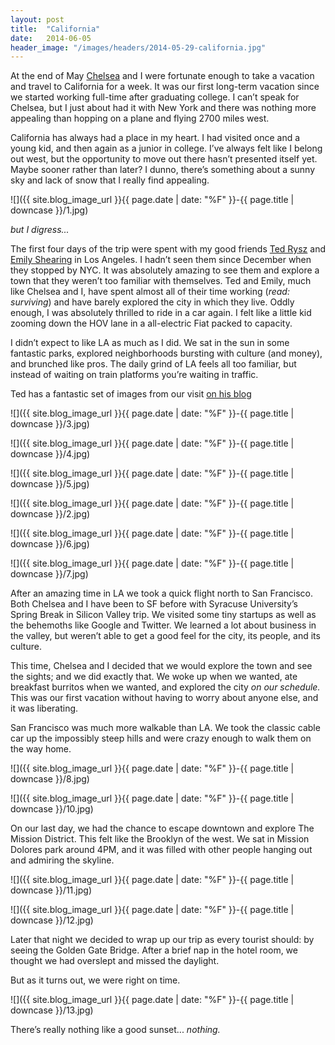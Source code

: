 ```yaml
---
layout: post
title:  "California"
date:   2014-06-05
header_image: "/images/headers/2014-05-29-california.jpg"
---
```


At the end of May [Chelsea](http://twitter.com/chelseaorcutt) and I were fortunate enough to take a vacation and travel to California for a week. It was our first long-term vacation since we started working full-time after graduating college. I can’t speak for Chelsea, but I just about had it with New York and there was nothing more appealing than hopping on a plane and flying 2700 miles west.

California has always had a place in my heart. I had visited once and a young kid, and then again as a junior in college. I’ve always felt like I belong out west, but the opportunity to move out there hasn’t presented itself yet. Maybe sooner rather than later? I dunno, there’s something about a sunny sky and lack of snow that I really find appealing.


![]({{ site.blog_image_url }}{{ page.date | date: "%F" }}-{{ page.title | downcase }}/1.jpg)

_but I digress..._

The first four days of the trip were spent with my good friends [Ted Rysz](http://tedrysz3.com) and [Emily Shearing](http://emilyshearing.com) in Los Angeles. I hadn’t seen them since December when they stopped by NYC. It was absolutely amazing to see them and explore a town that they weren’t too familiar with themselves. Ted and Emily, much like Chelsea and I, have spent almost all of their time working (_read: surviving_) and have barely explored the city in which they live. Oddly enough, I was absolutely thrilled to ride in a car again. I felt like a little kid zooming down the HOV lane in a all-electric Fiat packed to capacity.

I didn’t expect to like LA as much as I did. We sat in the sun in some fantastic parks, explored neighborhoods bursting with culture (and money), and brunched like pros. The daily grind of LA feels all too familiar, but instead of waiting on train platforms you’re waiting in traffic.

Ted has a fantastic set of images from our visit [on his blog](http://tedrysz3.com/blog/chelsea-and-chris/)

![]({{ site.blog_image_url }}{{ page.date | date: "%F" }}-{{ page.title | downcase }}/3.jpg)

![]({{ site.blog_image_url }}{{ page.date | date: "%F" }}-{{ page.title | downcase }}/4.jpg)

![]({{ site.blog_image_url }}{{ page.date | date: "%F" }}-{{ page.title | downcase }}/5.jpg)

![]({{ site.blog_image_url }}{{ page.date | date: "%F" }}-{{ page.title | downcase }}/2.jpg)

![]({{ site.blog_image_url }}{{ page.date | date: "%F" }}-{{ page.title | downcase }}/6.jpg)

![]({{ site.blog_image_url }}{{ page.date | date: "%F" }}-{{ page.title | downcase }}/7.jpg)

After an amazing time in LA we took a quick flight north to San Francisco. Both Chelsea and I have been to SF before with Syracuse University’s Spring Break in Silicon Valley trip. We visited some tiny startups as well as the behemoths like Google and Twitter. We learned a lot about business in the valley, but weren’t able to get a good feel for the city, its people, and its culture.

This time, Chelsea and I decided that we would explore the town and see the sights; and we did exactly that. We woke up when we wanted, ate breakfast burritos when we wanted, and explored the city _on our schedule._ This was our first vacation without having to worry about anyone else, and it was liberating.

San Francisco was much more walkable than LA. We took the classic cable car up the impossibly steep hills and were crazy enough to walk them on the way home.

![]({{ site.blog_image_url }}{{ page.date | date: "%F" }}-{{ page.title | downcase }}/8.jpg)

![]({{ site.blog_image_url }}{{ page.date | date: "%F" }}-{{ page.title | downcase }}/10.jpg)

On our last day, we had the chance to escape downtown and explore The Mission District. This felt like the Brooklyn of the west. We sat in Mission Dolores park around 4PM, and it was filled with other people hanging out and admiring the skyline.

![]({{ site.blog_image_url }}{{ page.date | date: "%F" }}-{{ page.title | downcase }}/11.jpg)

![]({{ site.blog_image_url }}{{ page.date | date: "%F" }}-{{ page.title | downcase }}/12.jpg)

Later that night we decided to wrap up our trip as every tourist should: by seeing the Golden Gate Bridge. After a brief nap in the hotel room, we thought we had overslept and missed the daylight.

But as it turns out, we were right on time.

![]({{ site.blog_image_url }}{{ page.date | date: "%F" }}-{{ page.title | downcase }}/13.jpg)

There’s really nothing like a good sunset... _nothing._


